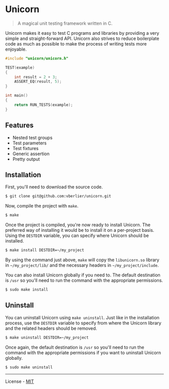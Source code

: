# Unicorn

> A magical unit testing framework written in C.

Unicorn makes it easy to test C programs and libraries by providing a very simple and straight-forward API. Unicorn also strives to reduce boilerplate code as much as possible to make the process of writing tests more enjoyable.

```c
#include "unicorn/unicorn.h"

TEST(example)
{
    int result = 2 + 3;
    ASSERT_EQ(result, 5);
}

int main()
{
    return RUN_TESTS(example);
}
```

## Features

- Nested test groups
- Test parameters
- Test fixtures
- Generic assertion
- Pretty output

## Installation

First, you'll need to download the source code.

```bash
$ git clone git@github.com:vberlier/unicorn.git
```

Now, compile the project with `make`.

```bash
$ make
```

Once the project is compiled, you're now ready to install Unicorn. The preferred way of installing it would be to install it on a per-project basis. Using the `DESTDIR` variable, you can specify where Unicorn should be installed.

```bash
$ make install DESTDIR=~/my_project
```

By using the command just above, `make` will copy the `libunicorn.so` library in `~/my_project/lib/` and the necessary headers in `~/my_project/include`.

You can also install Unicorn globally if you need to. The default destination is `/usr` so you'll need to run the command with the appropriate permissions.

```bash
$ sudo make install
```

## Uninstall

You can uninstall Unicorn using `make uninstall`. Just like in the installation process, use the `DESTDIR` variable to specify from where the Unicorn library and the related headers should be removed.

```bash
$ make uninstall DESTDIR=~/my_project
```

Once again, the default destination is `/usr` so you'll need to run the command with the appropriate permissions if you want to uninstall Unicorn globally.

```bash
$ sudo make uninstall
```

---

License - [MIT](https://github.com/vberlier/unicorn/blob/master/LICENSE)
